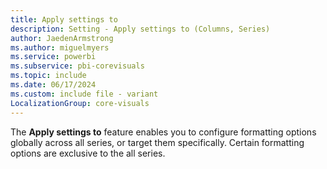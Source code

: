```yaml
---
title: Apply settings to
description: Setting - Apply settings to (Columns, Series)
author: JaedenArmstrong
ms.author: miguelmyers
ms.service: powerbi
ms.subservice: pbi-corevisuals
ms.topic: include
ms.date: 06/17/2024
ms.custom: include file - variant
LocalizationGroup: core-visuals
---
```

The **Apply settings to** feature enables you to configure formatting options globally across all series, or target them specifically. Certain formatting options are exclusive to the all series.

